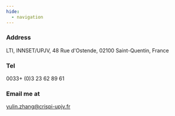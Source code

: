 ```yaml
---
hide:
  - navigation
---
```


### Address

LTI, INNSET/UPJV, 48 Rue d'Ostende, 02100 Saint-Quentin, France

### Tel

0033+ (0)3 23 62 89 61

### Email me at

yulin.zhang@crispi-upjv.fr
